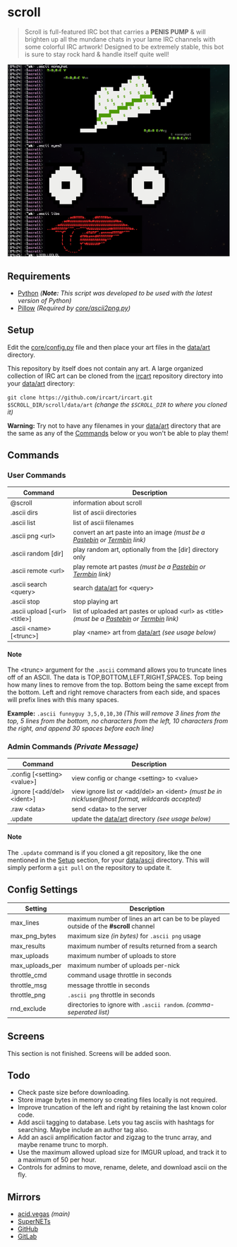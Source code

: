 # scroll
> Scroll is full-featured IRC bot that carries a **PENIS PUMP** & will brighten up all the mundane chats in your lame IRC channels with some colorful IRC artwork! Designed to be extremely stable, this bot is sure to stay rock hard & handle itself quite well!

![](screens/preview.png)

## Requirements
- [Python](https://www.python.org/downloads/) *(**Note:** This script was developed to be used with the latest version of Python)*
- [Pillow](https://pypi.org/project/Pillow/) *(Required by [core/ascii2png.py](scroll/core/ascii2png.py))*

## Setup
Edit the [core/config.py](scroll/core/config.py) file and then place your art files in the [data/art](scroll/data/art) directory.

This repository by itself does not contain any art. A large organized collection of IRC art can be cloned from the [ircart](https://github.com/ircart/ircart) repository directory into your [data/art](scroll/data/art) directory:

`git clone https://github.com/ircart/ircart.git $SCROLL_DIR/scroll/data/art` *(change the `$SCROLL_DIR` to where you cloned it)*

**Warning:** Try not to have any filenames in your [data/art](scroll/data/art) directory that are the same as any of the [Commands](#commands) below or you won't be able to play them!

## Commands
### User Commands
| Command                         | Description                                                                                                                                      |
| ------------------------------- | ------------------------------------------------------------------------------------------------------------------------------------------------ |
| @scroll                         | information about scroll                                                                                                                         |
| .ascii dirs                     | list of ascii directories                                                                                                                        |
| .ascii list                     | list of ascii filenames                                                                                                                          |
| .ascii png \<url>               | convert an art paste into an image *(must be a [Pastebin](https://pastebin.com/) or [Termbin](https://termbin.com/) link)*                       |
| .ascii random [dir]             | play random art, optionally from the [dir] directory only                                                                                        |
| .ascii remote \<url>            | play remote art pastes *(must be a [Pastebin](https://pastebin.com/) or [Termbin](https://termbin.com/) link)*                                   |
| .ascii search \<query>          | search [data/art](scroll/data/art) for \<query>                                                                                                  |
| .ascii stop                     | stop playing art                                                                                                                                 |
| .ascii upload [\<url> \<title>] | list of uploaded art pastes or upload \<url> as \<title> *(must be a [Pastebin](https://pastebin.com/) or [Termbin](https://termbin.com/) link)* |
| .ascii \<name> [\<trunc>]       | play \<name> art from [data/art](scroll/data/art) *(see usage below)*                                                                            |

#### Note
The \<trunc> argument for the `.ascii` command allows you to truncate lines off of an ASCII. The data is TOP,BOTTOM,LEFT,RIGHT,SPACES. Top being how many lines to remove from the top. Bottom being the same except from the bottom. Left and right remove characters from each side, and spaces will prefix lines with this many spaces.

**Example:** `.ascii funnyguy 3,5,0,10,30` *(This will remove 3 lines from the top, 5 lines from the bottom, no characters from the left, 10 characters from the right, and append 30 spaces before each line)*

### Admin Commands *(Private Message)*
| Command                       | Description                                                                                         |
| ----------------------------- | --------------------------------------------------------------------------------------------------- |
| .config [\<setting> \<value>] | view config or change \<setting> to \<value>                                                        |
| .ignore [\<add/del> \<ident>] | view ignore list or \<add/del> an \<ident> *(must be in nick!user@host format, wildcards accepted)* |
| .raw \<data>                  | send \<data> to the server                                                                          |
| .update                       | update the [data/art](scroll/data/art) directory *(see usage below)*                                |

#### Note
The `.update` command is if you cloned a git repository, like the one mentioned in the [Setup](#setup) section, for your [data/ascii](scroll/data/ascii) directory. This will simply perform a `git pull` on the repository to update it.

## Config Settings
| Setting         | Description                                                                           |
| --------------- | ------------------------------------------------------------------------------------- |
| max_lines       | maximum number of lines an art can be to be played outside of the **#scroll** channel |
| max_png_bytes   | maximum size *(in bytes)* for `.ascii png` usage                                      |
| max_results     | maximum number of results returned from a search                                      |
| max_uploads     | maximum number of uploads to store                                                    |
| max_uploads_per | maximum number of uploads per-nick                                                    |
| throttle_cmd    | command usage throttle in seconds                                                     |
| throttle_msg    | message throttle in seconds                                                           |
| throttle_png    | `.ascii png` throttle in seconds                                                      |
| rnd_exclude     | directories to ignore with `.ascii random`. *(comma-seperated list)*                  |

## Screens
This section is not finished. Screens will be added soon.

## Todo
* Check paste size before downloading.
* Store image bytes in memory so creating files locally is not required.
* Improve truncation of the left and right by retaining the last known color code.
* Add ascii tagging to database. Lets you tag asciis with hashtags for searching. Maybe include an author tag also.
* Add an ascii amplification factor and zigzag to the trunc array, and maybe rename trunc to morph.
* Use the maximum allowed upload size for IMGUR upload, and track it to a maximum of 50 per hour. 
* Controls for admins to move, rename, delete, and download ascii on the fly.

## Mirrors
- [acid.vegas](https://acid.vegas/scroll) *(main)*
- [SuperNETs](https://git.supernets.org/ircart/scroll)
- [GitHub](https://github.com/ircart/scroll)
- [GitLab](https://gitlab.com/ircart/scroll)